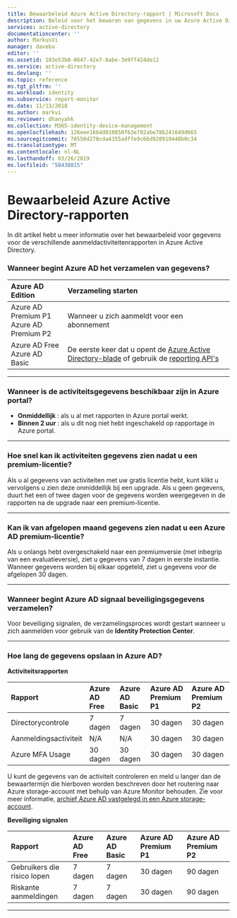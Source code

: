 ```yaml
---
title: Bewaarbeleid Azure Active Directory-rapport | Microsoft Docs
description: Beleid voor het bewaren van gegevens in uw Azure Active Directory
services: active-directory
documentationcenter: ''
author: MarkusVi
manager: daveba
editor: ''
ms.assetid: 183e53b0-0647-42e7-8abe-3e9ff424de12
ms.service: active-directory
ms.devlang: ''
ms.topic: reference
ms.tgt_pltfrm: ''
ms.workload: identity
ms.subservice: report-monitor
ms.date: 11/13/2018
ms.author: markvi
ms.reviewer: dhanyahk
ms.collection: M365-identity-device-management
ms.openlocfilehash: 126eee1664d810850f63e702abe78b241649d665
ms.sourcegitcommit: 70550d278cda4355adffe9c66d920919448b0c34
ms.translationtype: MT
ms.contentlocale: nl-NL
ms.lasthandoff: 03/26/2019
ms.locfileid: "58438815"
---
```

# <a name="azure-active-directory-report-retention-policies"></a>Bewaarbeleid Azure Active Directory-rapporten

In dit artikel hebt u meer informatie over het bewaarbeleid voor gegevens voor de verschillende aanmeldactiviteitenrapporten in Azure Active Directory. 

### <a name="when-does-azure-ad-start-collecting-data"></a>Wanneer begint Azure AD het verzamelen van gegevens?

| Azure AD Edition | Verzameling starten |
| :--              | :--   |
| Azure AD Premium P1 <br /> Azure AD Premium P2 | Wanneer u zich aanmeldt voor een abonnement |
| Azure AD Free <br /> Azure AD Basic | De eerste keer dat u opent de [Azure Active Directory-blade](https://ms.portal.azure.com/#blade/Microsoft_AAD_IAM/ActiveDirectoryMenuBlade/Overview) of gebruik de [reporting API's](https://aka.ms/aadreports)  |

---

### <a name="when-is-the-activity-data-available-in-the-azure-portal"></a>Wanneer is de activiteitsgegevens beschikbaar zijn in Azure portal?

- **Onmiddellijk** : als u al met rapporten in Azure portal werkt.
- **Binnen 2 uur** : als u dit nog niet hebt ingeschakeld op rapportage in Azure portal.

---

### <a name="how-soon-can-i-see-activities-data-after-getting-a-premium-license"></a>Hoe snel kan ik activiteiten gegevens zien nadat u een premium-licentie?

Als u al gegevens van activiteiten met uw gratis licentie hebt, kunt klikt u vervolgens u zien deze onmiddellijk bij een upgrade. Als u geen gegevens, duurt het een of twee dagen voor de gegevens worden weergegeven in de rapporten na de upgrade naar een premium-licentie.

---

### <a name="can-i-see-last-months-data-after-getting-an-azure-ad-premium-license"></a>Kan ik van afgelopen maand gegevens zien nadat u een Azure AD premium-licentie?

Als u onlangs hebt overgeschakeld naar een premiumversie (met inbegrip van een evaluatieversie), ziet u gegevens van 7 dagen in eerste instantie. Wanneer gegevens worden bij elkaar opgeteld, ziet u gegevens voor de afgelopen 30 dagen.

---

### <a name="when-does-azure-ad-start-collecting-security-signal-data"></a>Wanneer begint Azure AD signaal beveiligingsgegevens verzamelen?  

Voor beveiliging signalen, de verzamelingsproces wordt gestart wanneer u zich aanmelden voor gebruik van de **Identity Protection Center**. 

---

### <a name="how-long-does-azure-ad-store-the-data"></a>Hoe lang de gegevens opslaan in Azure AD?

**Activiteitsrapporten**    

| Rapport                 | Azure AD Free | Azure AD Basic | Azure AD Premium P1 | Azure AD Premium P2 |
| :--                    | :--           | :--            | :--                 | :--                 |
| Directorycontrole        | 7 dagen        |  7 dagen        | 30 dagen             | 30 dagen             |
| Aanmeldingsactiviteit       | N/A           |  N/A           | 30 dagen             | 30 dagen             |
| Azure MFA Usage        | 30 dagen       |  30 dagen       | 30 dagen             | 30 dagen             |

U kunt de gegevens van de activiteit controleren en meld u langer dan de bewaartermijn die hierboven worden beschreven door het routering naar Azure storage-account met behulp van Azure Monitor behouden. Zie voor meer informatie, [archief Azure AD vastgelegd in een Azure storage-account](quickstart-azure-monitor-route-logs-to-storage-account.md).

**Beveiliging signalen**

| Rapport         | Azure AD Free | Azure AD Basic | Azure AD Premium P1 | Azure AD Premium P2 |
| :--            | :--           | :--            | :--                 | :--                 |
| Gebruikers die risico lopen  | 7 dagen        | 7 dagen         | 30 dagen             | 90 dagen             |
| Riskante aanmeldingen | 7 dagen        | 7 dagen         |  30 dagen            | 90 dagen             |

---
